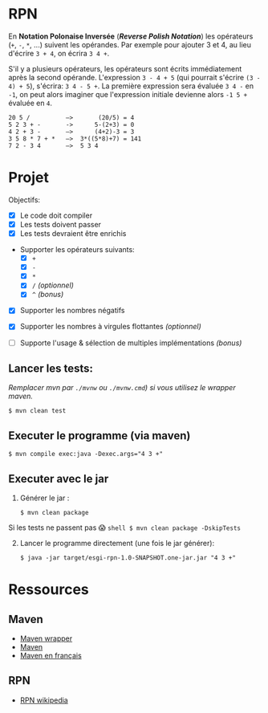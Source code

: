 # RPN

En **Notation Polonaise Inversée** (***Reverse Polish Notation***) les opérateurs (`+`, `-`, `*`, ...)
suivent les opérandes. Par exemple pour ajouter 3 et 4, au lieu d'écrire `3 + 4`, on écrira `3 4 +`.

S'il y a plusieurs opérateurs, les opérateurs sont écrits immédiatement après la second opérande.
L'expression `3 - 4 + 5` (qui pourrait s'écrire `(3 - 4) + 5`), s'écrira: `3 4 - 5 +`.
La première expression sera évaluée `3 4 -` en `-1`, on peut alors imaginer que l'expression initiale
devienne alors `-1 5 +` évaluée en `4`.

```
20 5 /          —>       (20/5) = 4
5 2 3 + -       ->      5-(2+3) = 0
4 2 + 3 -       —>      (4+2)-3 = 3
3 5 8 * 7 + *   —>  3*((5*8)+7) = 141
7 2 - 3 4       —>  5 3 4
```


# Projet

Objectifs:

  - [x] Le code doit compiler
  - [x] Les tests doivent passer
  - [x] Les tests devraient être enrichis
  - Supporter les opérateurs suivants:
    * [x] `+`
    * [x] `-`
    * [x] `*`
    * [x] `/` *(optionnel)*
    * [x] `^` _(bonus)_
  - [x] Supporter les nombres négatifs
  - [x] Supporter les nombres à virgules flottantes *(optionnel)*
  - [ ] Supporte l'usage & sélection de multiples implémentations _(bonus)_


## Lancer les tests:
_Remplacer mvn par `./mvnw` ou `./mvnw.cmd`) si vous utilisez le wrapper maven._
```shell
$ mvn clean test
```

## Executer le programme (via maven)
```shell
$ mvn compile exec:java -Dexec.args="4 3 +"
```

## Executer avec le jar
1. Générer le jar :
    ```shell
    $ mvn clean package
    ```

  Si les tests ne passent pas :scream:
    ```shell
    $ mvn clean package -DskipTests
    ```

2. Lancer le programme directement (une fois le jar générer):
    ```
    $ java -jar target/esgi-rpn-1.0-SNAPSHOT.one-jar.jar "4 3 +"
    ```


# Ressources

## Maven
  * [Maven wrapper](https://github.com/takari/maven-wrapper)
  * [Maven](https://maven.apache.org/run.html)
  * [Maven en français](https://www.jmdoudoux.fr/java/dej/chap-maven.htm)

## RPN
  * [RPN wikipedia](https://fr.wikipedia.org/wiki/Notation_polonaise_inverse)
